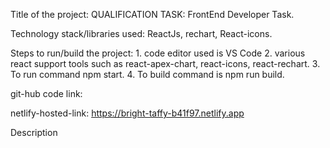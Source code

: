 Title of the project: QUALIFICATION TASK: FrontEnd Developer Task.

Technology stack/libraries used: ReactJs, rechart, React-icons.

Steps to run/build the project:
      1. code editor used is VS Code
      2. various react support tools such as react-apex-chart, react-icons, react-rechart.
      3. To run command npm start.
      4. To build command is npm run build.

git-hub code link: 

netlify-hosted-link: https://bright-taffy-b41f97.netlify.app

Description

